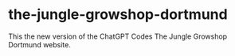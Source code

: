 # the-jungle-growshop-dortmund
This the new version of the ChatGPT Codes The Jungle Growshop Dortmund website.
